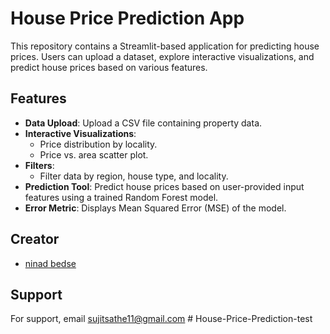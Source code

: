 # House Price Prediction App

This repository contains a Streamlit-based application for predicting house prices. Users can upload a dataset, explore interactive visualizations, and predict house prices based on various features.

## Features

- **Data Upload**: Upload a CSV file containing property data.
- **Interactive Visualizations**:
  - Price distribution by locality.
  - Price vs. area scatter plot.
- **Filters**:
  - Filter data by region, house type, and locality.
- **Prediction Tool**: Predict house prices based on user-provided input features using a trained Random Forest model.
- **Error Metric**: Displays Mean Squared Error (MSE) of the model.
## Creator

- [ninad bedse](https://github.com/ninadbedse5)

## Support

For support, email sujitsathe11@gmail.com  # House-Price-Prediction-test
